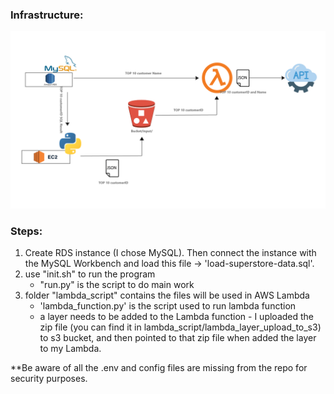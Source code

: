 ### Infrastructure:

![Piture](./images/architecture.png)


### Steps:

1. Create RDS instance (I chose MySQL). Then connect the instance with the MySQL Workbench and load this file -> 'load-superstore-data.sql'.
2. use "init.sh" to run the program
    * "run.py" is the script to do main work
3. folder "lambda_script" contains the files will be used in AWS Lambda
    * 'lambda_function.py' is the script used to run lambda function
    * a layer needs to be added to the Lambda function - I uploaded the zip file (you can find it in lambda_script/lambda_layer_upload_to_s3) to s3 bucket, and then pointed to that zip file when added the layer to my Lambda. 
    
**Be aware of all the .env and config files are missing from the repo for security purposes.
